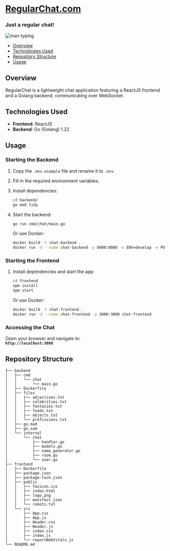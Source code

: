 # [RegularChat.com](https://regularchat.unibutton.com/)
### Just a regular chat!

![man typing](https://uwaterloo.ca/writing-and-communication-centre/sites/default/files/uploads/images/email_wink.gif)

- [Overview](#overview)
- [Technologies Used](#technologies-used)
- [Repository Structure](#repository-structure)
- [Usage](#usage)

## Overview

RegularChat is a lightweight chat application featuring a ReactJS frontend and a Golang backend, communicating over WebSocket.

## Technologies Used

- **Frontend**: ReactJS  
- **Backend**: Go (Golang) 1.22

## Usage

### Starting the Backend

1. Copy the `.env.example` file and rename it to `.env`.
2. Fill in the required environment variables.
3. Install dependencies:

    ```sh
    cd backend/
    go mod tidy
    ```

4. Start the backend:

    ```sh
    go run cmd/chat/main.go
    ```

    Or use Docker:

    ```sh
    docker build -t chat-backend .
    docker run -d --name chat-backend -p 8080:8080 -e ENV=develop -e PORT=8080 chat-backend
    ```

### Starting the Frontend

1. Install dependencies and start the app:

    ```sh
    cd frontend
    npm install
    npm start
    ```

    Or use Docker:

    ```sh
    docker build -t chat-frontend .
    docker run -d --name chat-frontend -p 3000:3000 chat-frontend
    ```

### Accessing the Chat

Open your browser and navigate to:  
**`http://localhost:3000`**

## Repository Structure

```
├── backend
│   ├── cmd
│   │   └── chat
│   │       └── main.go
│   ├── Dockerfile
│   ├── files
│   │   ├── adjectives.txt
│   │   ├── celebrities.txt
│   │   ├── fantasies.txt
│   │   ├── foods.txt
│   │   ├── objects.txt
│   │   └── profissions.txt
│   ├── go.mod
│   ├── go.sum
│   └── internal
│       └── chat
│           ├── handler.go
│           ├── models.go
│           ├── name_generator.go
│           ├── room.go
│           └── user.go
├── frontend
│   ├── Dockerfile
│   ├── package.json
│   ├── package-lock.json
│   ├── public
│   │   ├── favicon.ico
│   │   ├── index.html
│   │   ├── logo.png
│   │   ├── manifest.json
│   │   └── robots.txt
│   └── src
│       ├── App.css
│       ├── App.js
│       ├── Header.css
│       ├── Header.js
│       ├── index.css
│       ├── index.js
│       └── reportWebVitals.js
└── README.md
```

